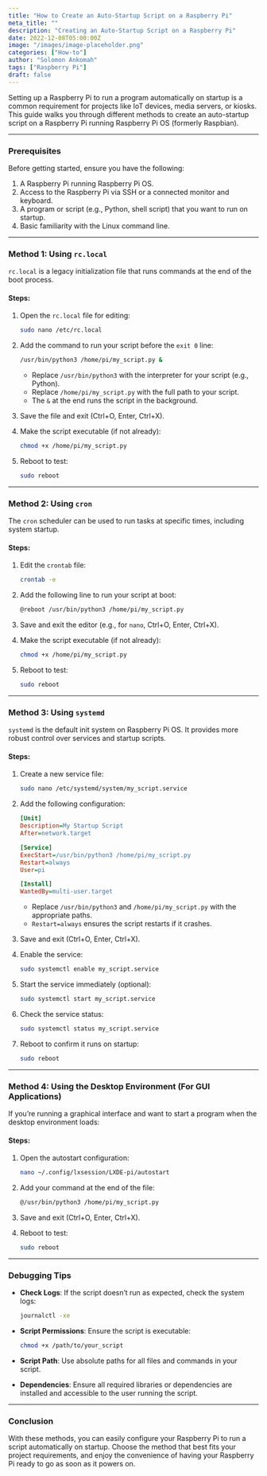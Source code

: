 ```yaml
---
title: "How to Create an Auto-Startup Script on a Raspberry Pi"
meta_title: ""
description: "Creating an Auto-Startup Script on a Raspberry Pi"
date: 2022-12-08T05:00:00Z
image: "/images/image-placeholder.png"
categories: ["How-to"]
author: "Solomon Ankomah"
tags: ["Raspberry Pi"]
draft: false
---
```



Setting up a Raspberry Pi to run a program automatically on startup is a common requirement for projects like IoT devices, media servers, or kiosks. This guide walks you through different methods to create an auto-startup script on a Raspberry Pi running Raspberry Pi OS (formerly Raspbian).

---

### Prerequisites

Before getting started, ensure you have the following:

1. A Raspberry Pi running Raspberry Pi OS.
2. Access to the Raspberry Pi via SSH or a connected monitor and keyboard.
3. A program or script (e.g., Python, shell script) that you want to run on startup.
4. Basic familiarity with the Linux command line.

---

### Method 1: Using `rc.local`

`rc.local` is a legacy initialization file that runs commands at the end of the boot process.

#### Steps:

1. Open the `rc.local` file for editing:
   ```bash
   sudo nano /etc/rc.local
   ```

2. Add the command to run your script before the `exit 0` line:
   ```bash
   /usr/bin/python3 /home/pi/my_script.py &
   ```
   - Replace `/usr/bin/python3` with the interpreter for your script (e.g., Python).
   - Replace `/home/pi/my_script.py` with the full path to your script.
   - The `&` at the end runs the script in the background.

3. Save the file and exit (Ctrl+O, Enter, Ctrl+X).

4. Make the script executable (if not already):
   ```bash
   chmod +x /home/pi/my_script.py
   ```

5. Reboot to test:
   ```bash
   sudo reboot
   ```

---

### Method 2: Using `cron`

The `cron` scheduler can be used to run tasks at specific times, including system startup.

#### Steps:

1. Edit the `crontab` file:
   ```bash
   crontab -e
   ```

2. Add the following line to run your script at boot:
   ```bash
   @reboot /usr/bin/python3 /home/pi/my_script.py
   ```

3. Save and exit the editor (e.g., for `nano`, Ctrl+O, Enter, Ctrl+X).

4. Make the script executable (if not already):
   ```bash
   chmod +x /home/pi/my_script.py
   ```

5. Reboot to test:
   ```bash
   sudo reboot
   ```

---

### Method 3: Using `systemd`

`systemd` is the default init system on Raspberry Pi OS. It provides more robust control over services and startup scripts.

#### Steps:

1. Create a new service file:
   ```bash
   sudo nano /etc/systemd/system/my_script.service
   ```

2. Add the following configuration:
   ```ini
   [Unit]
   Description=My Startup Script
   After=network.target

   [Service]
   ExecStart=/usr/bin/python3 /home/pi/my_script.py
   Restart=always
   User=pi
   
   [Install]
   WantedBy=multi-user.target
   ```

   - Replace `/usr/bin/python3` and `/home/pi/my_script.py` with the appropriate paths.
   - `Restart=always` ensures the script restarts if it crashes.

3. Save and exit (Ctrl+O, Enter, Ctrl+X).

4. Enable the service:
   ```bash
   sudo systemctl enable my_script.service
   ```

5. Start the service immediately (optional):
   ```bash
   sudo systemctl start my_script.service
   ```

6. Check the service status:
   ```bash
   sudo systemctl status my_script.service
   ```

7. Reboot to confirm it runs on startup:
   ```bash
   sudo reboot
   ```

---

### Method 4: Using the Desktop Environment (For GUI Applications)

If you’re running a graphical interface and want to start a program when the desktop environment loads:

#### Steps:

1. Open the autostart configuration:
   ```bash
   nano ~/.config/lxsession/LXDE-pi/autostart
   ```

2. Add your command at the end of the file:
   ```bash
   @/usr/bin/python3 /home/pi/my_script.py
   ```

3. Save and exit (Ctrl+O, Enter, Ctrl+X).

4. Reboot to test:
   ```bash
   sudo reboot
   ```

---

### Debugging Tips

- **Check Logs**: If the script doesn’t run as expected, check the system logs:
  ```bash
  journalctl -xe
  ```

- **Script Permissions**: Ensure the script is executable:
  ```bash
  chmod +x /path/to/your_script
  ```

- **Script Path**: Use absolute paths for all files and commands in your script.

- **Dependencies**: Ensure all required libraries or dependencies are installed and accessible to the user running the script.

---

### Conclusion

With these methods, you can easily configure your Raspberry Pi to run a script automatically on startup. Choose the method that best fits your project requirements, and enjoy the convenience of having your Raspberry Pi ready to go as soon as it powers on.
